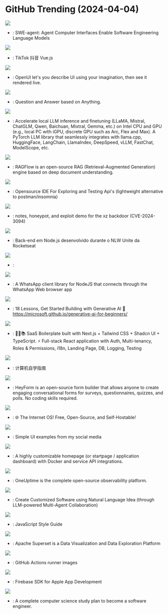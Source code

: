 # GitHub Trending (2024-04-04)

![](https://img.shields.io/badge/Python-New%201-green?style=flat-square&logo=appveyor)
- [](https://github.comundefined): SWE-agent: Agent Computer Interfaces Enable Software Engineering Language Models

![](https://img.shields.io/badge/Vue-New%20248-green?style=flat-square&logo=appveyor)
- [](https://github.comundefined): TikTok 抖音 Vue.js

![](https://img.shields.io/badge/TypeScript-New%20516-green?style=flat-square&logo=appveyor)
- [](https://github.comundefined): OpenUI let's you describe UI using your imagination, then see it rendered live.

![](https://img.shields.io/badge/Python-New%2059-green?style=flat-square&logo=appveyor)
- [](https://github.comundefined): Question and Answer based on Anything.

![](https://img.shields.io/badge/Python-New%20265-green?style=flat-square&logo=appveyor)
- [](https://github.comundefined): Accelerate local LLM inference and finetuning (LLaMA, Mistral, ChatGLM, Qwen, Baichuan, Mixtral, Gemma, etc.) on Intel CPU and GPU (e.g., local PC with iGPU, discrete GPU such as Arc, Flex and Max). A PyTorch LLM library that seamlessly integrates with llama.cpp, HuggingFace, LangChain, LlamaIndex, DeepSpeed, vLLM, FastChat, ModelScope, etc.

![](https://img.shields.io/badge/Python-New%20457-green?style=flat-square&logo=appveyor)
- [](https://github.comundefined): RAGFlow is an open-source RAG (Retrieval-Augmented Generation) engine based on deep document understanding.

![](https://img.shields.io/badge/JavaScript-New%20128-green?style=flat-square&logo=appveyor)
- [](https://github.comundefined): Opensource IDE For Exploring and Testing Api's (lightweight alternative to postman/insomnia)

![](https://img.shields.io/badge/Go-New%201-green?style=flat-square&logo=appveyor)
- [](https://github.comundefined): notes, honeypot, and exploit demo for the xz backdoor (CVE-2024-3094)

![](https://img.shields.io/badge/TypeScript-New%2013-green?style=flat-square&logo=appveyor)
- [](https://github.comundefined): Back-end em Node.js desenvolvido durante o NLW Unite da Rocketseat

![](https://img.shields.io/badge/Rust-New%2013-green?style=flat-square&logo=appveyor)
- [](https://github.comundefined): 

![](https://img.shields.io/badge/JavaScript-New%2038-green?style=flat-square&logo=appveyor)
- [](https://github.comundefined): A WhatsApp client library for NodeJS that connects through the WhatsApp Web browser app

![](https://img.shields.io/badge/Jupyter%20Notebook-New%201-green?style=flat-square&logo=appveyor)
- [](https://github.comundefined): 18 Lessons, Get Started Building with Generative AI 🔗 https://microsoft.github.io/generative-ai-for-beginners/

![](https://img.shields.io/badge/TypeScript-New%20103-green?style=flat-square&logo=appveyor)
- [](https://github.comundefined): 🚀🎉📚 SaaS Boilerplate built with Next.js + Tailwind CSS + Shadcn UI + TypeScript. ⚡️ Full-stack React application with Auth, Multi-tenancy, Roles & Permissions, i18n, Landing Page, DB, Logging, Testing

![](https://img.shields.io/badge/HTML-New%20439-green?style=flat-square&logo=appveyor)
- [](https://github.comundefined): 计算机自学指南

![](https://img.shields.io/badge/TypeScript-New%20457-green?style=flat-square&logo=appveyor)
- [](https://github.comundefined): HeyForm is an open-source form builder that allows anyone to create engaging conversational forms for surveys, questionnaires, quizzes, and polls. No coding skills required.

![](https://img.shields.io/badge/JavaScript-New%20243-green?style=flat-square&logo=appveyor)
- [](https://github.comundefined): 🌐 The Internet OS! Free, Open-Source, and Self-Hostable!

![](https://img.shields.io/badge/HTML-New%20130-green?style=flat-square&logo=appveyor)
- [](https://github.comundefined): Simple UI examples from my social media

![](https://img.shields.io/badge/JavaScript-New%2053-green?style=flat-square&logo=appveyor)
- [](https://github.comundefined): A highly customizable homepage (or startpage / application dashboard) with Docker and service API integrations.

![](https://img.shields.io/badge/TypeScript-New%20209-green?style=flat-square&logo=appveyor)
- [](https://github.comundefined): OneUptime is the complete open-source observability platform.

![](https://img.shields.io/badge/Shell-New%20142-green?style=flat-square&logo=appveyor)
- [](https://github.comundefined): Create Customized Software using Natural Language Idea (through LLM-powered Multi-Agent Collaboration)

![](https://img.shields.io/badge/JavaScript-New%20128-green?style=flat-square&logo=appveyor)
- [](https://github.comundefined): JavaScript Style Guide

![](https://img.shields.io/badge/TypeScript-New%2028-green?style=flat-square&logo=appveyor)
- [](https://github.comundefined): Apache Superset is a Data Visualization and Data Exploration Platform

![](https://img.shields.io/badge/PowerShell-New%2058-green?style=flat-square&logo=appveyor)
- [](https://github.comundefined): GitHub Actions runner images

![](https://img.shields.io/badge/Objective-C-New%204-green?style=flat-square&logo=appveyor)
- [](https://github.comundefined): Firebase SDK for Apple App Development

![](https://img.shields.io/badge/none-New%20223-green?style=flat-square&logo=appveyor)
- [](https://github.comundefined): A complete computer science study plan to become a software engineer.

